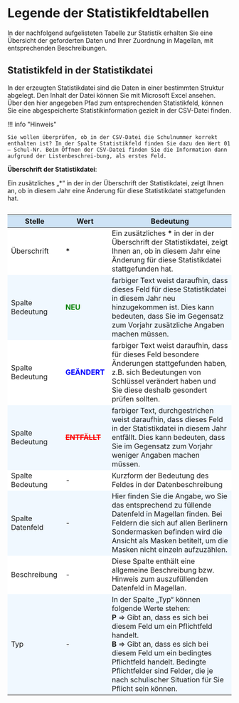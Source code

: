 # Legende der Statistikfeldtabellen

In der nachfolgend aufgelisteten Tabelle zur Statistik erhalten Sie eine Übersicht der geforderten Daten und Ihrer Zuordnung in Magellan, mit entsprechenden Beschreibungen.

## Statistikfeld in der Statistikdatei

In der erzeugten Statistikdatei sind die Daten in einer bestimmten Struktur abgelegt. Den Inhalt der Datei können Sie mit Microsoft Excel ansehen. Über den hier angegeben Pfad zum entsprechenden Statistikfeld, können Sie eine abgespeicherte Statistikinformation gezielt in der CSV-Datei finden.

!!! info "Hinweis"

    Sie wollen überprüfen, ob in der CSV-Datei die Schulnummer korrekt enthalten ist? In der Spalte Statistikfeld finden Sie dazu den Wert 01 – Schul-Nr. Beim Öffnen der CSV-Datei finden Sie die Information dann aufgrund der Listenbeschrei-bung, als erstes Feld.

**Überschrift der Statistikdatei**:

Ein zusätzliches „*“ in der in der Überschrift der Statistikdatei, zeigt Ihnen an, ob in diesem Jahr eine Änderung für diese Statistikdatei stattgefunden hat.

<table class="table">
<caption></caption>
<thead>
<tr>
<th style="background-color:#CEE3F6;">   Stelle  </th>
<th style="background-color:#CEE3F6;">  Wert   </th>
<th style="background-color:#CEE3F6;">   Bedeutung  </th>
    </tr>
 </thead>
<tbody>
<tr>
    <td align=left style="background-color:#FFFFFF;">  Überschrift  </td>
    <td align=left style="background-color:#FFFFFF;"> <b>*</b>  </td>
    <td align=left style="background-color:#FFFFFF;">  Ein zusätzliches <b>*</b> in der in der Überschrift der Statistikdatei, zeigt Ihnen an, ob in diesem Jahr eine Änderung für diese Statistikdatei stattgefunden hat.  </td>
    </tr>
<tr>
    <td align=left style="background-color:#F0F8FF;"> Spalte Bedeutung   </td>
    <td align=left style="background-color:#F0F8FF;">   <font color=green><b>	NEU	</b></font>  </td>
    <td align=left style="background-color:#F0F8FF;">  farbiger Text weist daraufhin, dass dieses Feld für diese Statistikdatei in diesem Jahr neu hinzugekommen ist. Dies kann bedeuten, dass Sie im Gegensatz zum Vorjahr zusätzliche Angaben machen müssen.  </td>
    </tr>
    <tr>
    <td align=left style="background-color:#FFFFFF;">   Spalte Bedeutung </td>
    <td align=left style="background-color:#FFFFFF;">    <font color=blue><b> GEÄNDERT	 </b></font> </td>
    <td align=left style="background-color:#FFFFFF;">   farbiger Text weist daraufhin, dass für dieses Feld besondere Änderungen stattgefunden haben, z.B. sich Bedeutungen von Schlüssel verändert haben und Sie diese deshalb gesondert prüfen sollten. </td>
    </tr>
<tr>
    <td align=left style="background-color:#F0F8FF;">  Spalte Bedeutung    </td>
        <td align=left style="background-color:#F0F8FF;"> <font color=red><s><b> ENTFÄLLT	 </b></s></font>   </td>
    <td align=left style="background-color:#F0F8FF;"> farbiger Text, durchgestrichen weist daraufhin, dass dieses Feld in der Statistikdatei in diesem Jahr entfällt. Dies kann bedeuten, dass Sie im Gegensatz zum Vorjahr weniger Angaben machen müssen.   </td>
    </tr>
    <tr>
    <td align=left style="background-color:#FFFFFF;">  Spalte Bedeutung  </td>
    <td align=left style="background-color:#FFFFFF;">  -  </td>
    <td align=left style="background-color:#FFFFFF;">    Kurzform der Bedeutung des Feldes in der Datenbeschreibung </td>
    </tr>
<tr>
    <td align=left style="background-color:#F0F8FF;">   Spalte Datenfeld </td>
    <td align=left style="background-color:#F0F8FF;">  -  </td>
    <td align=left style="background-color:#F0F8FF;">  Hier finden Sie die Angabe, wo Sie das entsprechend zu füllende Datenfeld in Magellan finden. Bei Feldern die sich auf allen Berlinern Sondermasken befinden wird die Ansicht als Masken betitelt, um die Masken nicht einzeln aufzuzählen.  </td>
    </tr>
    <tr>
    <td align=left style="background-color:#FFFFFF;">  Beschreibung  </td>
    <td align=left style="background-color:#FFFFFF;">   - </td>
    <td align=left style="background-color:#FFFFFF;">   Diese Spalte enthält eine allgemeine Beschreibung bzw. Hinweis zum auszufüllenden Datenfeld in Magellan. </td>
    </tr>
<tr>
    <td align=left style="background-color:#F0F8FF;">   Typ </td>
    <td align=left style="background-color:#F0F8FF;">   - </td>
    <td align=left style="background-color:#F0F8FF;">  In der Spalte „Typ“ können folgende Werte stehen:<br/>
<b>P </b>=> Gibt an, dass es sich bei diesem Feld um ein Pflichtfeld handelt.<br/>
<b>B </b>=> Gibt an, dass es sich bei diesem Feld um ein bedingtes Pflichtfeld handelt. Bedingte Pflichtfelder sind Felder, die je nach schulischer Situation für Sie Pflicht sein können.  </td>
    </tr>
  </tbody>
</table>

